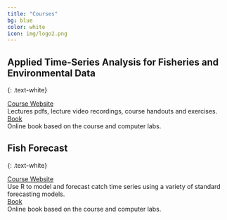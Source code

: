 ```yaml
---
title: "Courses"
bg: blue
color: white
icon: img/logo2.png
---
```


## Applied Time-Series Analysis for Fisheries and Environmental Data
{: .text-white}

<div id="coursescontainer">
<div id="coursesbox">
<a class="boxlinks"  href="https://nwfsc-timeseries.github.io/atsa/">Course Website</a><br>
Lectures pdfs, lecture video recordings, course handouts and exercises.
</div>
<div id="coursesbox">
<a class="boxlinks" href="https://nwfsc-timeseries.github.io/atsa-labs/">Book</a><br>
Online book based on the course and computer labs.<br>
</div>
</div>
<div><p><p></div>


## Fish Forecast
{: .text-white}

<div id="coursescontainer">
<div id="coursesbox">
<a class="boxlinks"  href="https://fish-forecast.github.io/Fish-Forecast-Webpage/">Course Website</a><br>
Use R to model and forecast catch time series using a variety of standard forecasting models.
</div>
<div id="coursesbox">
<a class="boxlinks" href="https://fish-forecast.github.io/Fish-Forecast-Bookdown/">Book</a><br>
Online book based on the course and computer labs.<br>
</div>
</div>
